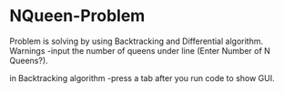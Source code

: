 # NQueen-Problem

Problem is solving by using Backtracking and Differential algorithm. Warnings -input the number of queens under line (Enter Number of N Queens?). 

in Backtracking algorithm -press a tab after you run code to show GUI.
